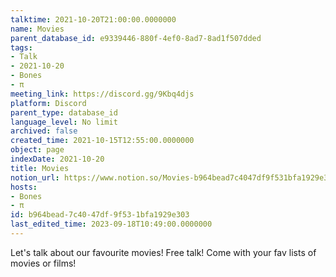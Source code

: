 ```yaml
---
talktime: 2021-10-20T21:00:00.0000000
name: Movies
parent_database_id: e9339446-880f-4ef0-8ad7-8ad1f507dded
tags:
- Talk
- 2021-10-20
- Bones
- π
meeting_link: https://discord.gg/9Kbq4djs
platform: Discord
parent_type: database_id
language_level: No limit
archived: false
created_time: 2021-10-15T12:55:00.0000000
object: page
indexDate: 2021-10-20
title: Movies
notion_url: https://www.notion.so/Movies-b964bead7c4047df9f531bfa1929e303
hosts:
- Bones
- π
id: b964bead-7c40-47df-9f53-1bfa1929e303
last_edited_time: 2023-09-18T10:49:00.0000000
---
```


Let's talk about our favourite movies!
Free talk! Come with your fav lists of movies or films!


